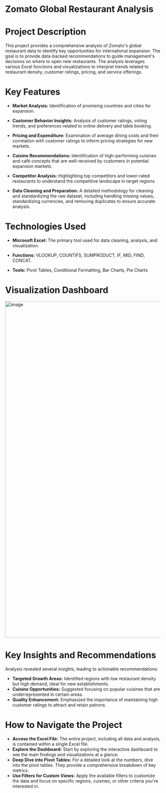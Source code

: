 # Zomato Global Restaurant Analysis

# Project Description

This project provides a comprehensive analysis of Zomato's global restaurant data to identify key opportunities for international expansion. The goal is to provide data-backed recommendations to guide management's decisions on where to open new restaurants. The analysis leverages various Excel functions and visualizations to interpret trends related to restaurant density, customer ratings, pricing, and service offerings.

# Key Features

* **Market Analysis:** Identification of promising countries and cities for expansion.

* **Customer Behavior Insights:** Analysis of customer ratings, voting trends, and preferences related to online delivery and table booking.

* **Pricing and Expenditure:** Examination of average dining costs and their correlation with customer ratings to inform pricing strategies for new markets.

* **Cuisine Recommendations:** Identification of high-performing cuisines and café concepts that are well-received by customers in potential expansion markets.

* **Competitor Analysis:** Highlighting top competitors and lower-rated restaurants to understand the competitive landscape in target regions

* **Data Cleaning and Preparation:** A detailed methodology for cleaning and standardizing the raw dataset, including handling missing values, standardizing currencies, and removing duplicates to ensure accurate analysis.

# Technologies Used

* **Microsoft Excel:** The primary tool used for data cleaning, analysis, and visualization.

* **Functions:** VLOOKUP, COUNTIFS, SUMPRODUCT, IF, MID, FIND, CONCAT.

* **Tools:** Pivot Tables, Conditional Formatting, Bar Charts, Pie Charts

# Visualization Dashboard

<img width="1966" height="1085" alt="image" src="https://github.com/user-attachments/assets/3c78ed1d-725b-4150-ab56-45b480ad60ff" />

# Key Insights and Recommendations
  Analysis revealed several insights, leading to actionable recommendations:

* **Targeted Growth Areas:** Identified regions with low restaurant density but high demand, ideal for new establishments.
* **Cuisine Opportunities:** Suggested focusing on popular cuisines that are underrepresented in certain areas.
* **Quality Enhancement:** Emphasized the importance of maintaining high customer ratings to attract and retain patrons.


# How to Navigate the Project

* **Access the Excel File:** The entire project, including all data and analysis, is contained within a single Excel file.
* **Explore the Dashboard:** Start by exploring the interactive dashboard to see the main findings and visualizations at a glance.
* **Deep Dive into Pivot Tables:** For a detailed look at the numbers, dive into the pivot tables. They provide a comprehensive breakdown of key metrics.
* **Use Filters for Custom Views:** Apply the available filters to customize the data and focus on specific regions, cuisines, or other criteria you're interested in.
